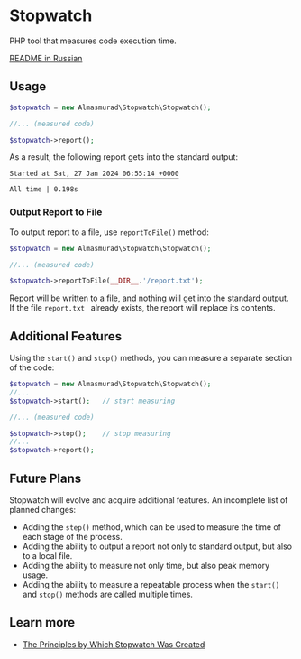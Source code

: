 # Stopwatch

PHP tool that measures code execution time.

[README in Russian](docs/ru/README.md)

## Usage

```php
$stopwatch = new Almasmurad\Stopwatch\Stopwatch();

//... (measured code)

$stopwatch->report();
```

As a result, the following report gets into the standard output:

```
Started at Sat, 27 Jan 2024 06:55:14 +0000
‾‾‾‾‾‾‾‾‾‾‾‾‾‾‾‾‾‾‾‾‾‾‾‾‾‾‾‾‾‾‾‾‾‾‾‾‾‾‾‾‾‾
All time | 0.198s
```

### Output Report to File

To output report to a file, use `reportToFile()` method:

```php
$stopwatch = new Almasmurad\Stopwatch\Stopwatch();

//... (measured code)

$stopwatch->reportToFile(__DIR__.'/report.txt');
```
Report will be written to a file, and nothing will get into the standard output. If the file `report.txt ` already exists, the report will replace its contents.


## Additional Features

Using the `start()` and `stop()` methods, you can measure a separate section of the code:

```php
$stopwatch = new Almasmurad\Stopwatch\Stopwatch();
//... 
$stopwatch->start();   // start measuring

//... (measured code)

$stopwatch->stop();    // stop measuring
//... 
$stopwatch->report();
```


## Future Plans

Stopwatch will evolve and acquire additional features. An incomplete list of planned changes:
- Adding the `step()` method, which can be used to measure the time of each stage of the process.
- Adding the ability to output a report not only to standard output, but also to a local file.
- Adding the ability to measure not only time, but also peak memory usage.
- Adding the ability to measure a repeatable process when the `start()` and `stop()` methods are called multiple times.


## Learn more

- [The Principles by Which Stopwatch Was Created](docs/en/Principles.md)